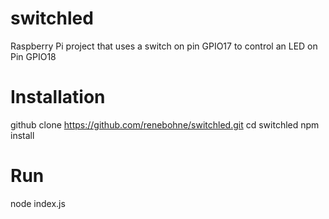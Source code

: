 # switchled
Raspberry Pi project that uses a switch on pin GPIO17 to control an LED on Pin GPIO18

# Installation
github clone https://github.com/renebohne/switchled.git
cd switchled
npm install

# Run
node index.js


